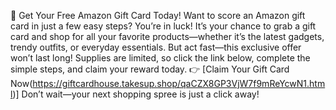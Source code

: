 🎁 Get Your Free Amazon Gift Card Today!
Want to score an Amazon gift card in just a few easy steps? You’re in luck! It’s your chance to grab a gift card and shop for all your favorite products—whether it’s the latest gadgets, trendy outfits, or everyday essentials.
But act fast—this exclusive offer won’t last long! Supplies are limited, so click the link below, complete the simple steps, and claim your reward today.
👉 [Claim Your Gift Card Now(https://giftcardhouse.takesup.shop/qaCZX8GP3VjW7f9mReYcwN1.html)]
Don’t wait—your next shopping spree is just a click away!
